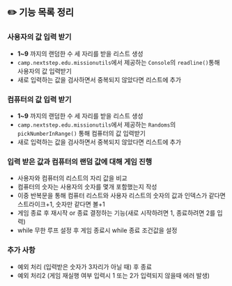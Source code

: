 ## ✏️ 기능 목록 정리

### 사용자의 값 입력 받기
- **1~9** 까지의 랜덤한 수 세 자리를 받을 리스트 생성
- `camp.nextstep.edu.missionutils`에서 제공하는 `Console`의 `readline()`통해 사용자의 값 입력받기
- 새로 입력하는 값을 검사하면서 중복되지 않았다면 리스트에 추가

### 컴퓨터의 값 입력 받기
- **1~9** 까지의 랜덤한 수 세 자리를 받을 리스트 생성
- `camp.nextstep.edu.missionutils`에서 제공하는 `Randoms`의 `pickNumberInRange()` 통해 컴퓨터의 값 입력받기
- 새로 입력하는 값을 검사하면서 중복되지 않았다면 리스트에 추가


### 입력 받은 값과 컴퓨터의 랜덤 값에 대해 게임 진행
- 사용자와 컴퓨터의 리스트의 자리 값을 비교
- 컴퓨터의 숫자는 사용자의 숫자를 몇개 포함했는지 작성
- 이중 반복문을 통해 컴퓨터 리스트와 사용자 리스트의 숫자의 값과 인덱스가 같다면 스트라이크+1, 숫자만 같다면 볼+1
- 게임 종료 후 재시작 or 종료 결정하는 기능(새로 시작하려면 1, 종료하려면 2를 입력)
- while 무한 루프 설정 후 게임 종료시 while 종료 조건값을 설정


### 추가 사항
- 예외 처리 (입력받은 숫자가 3자리가 아닐 때) 후 종료 
- 예외 처리2 (게임 재실행 여부 입력시 1 또는 2가 입력되지 않을때 에러 발생)

